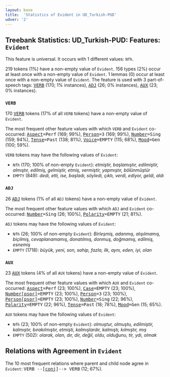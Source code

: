 ```yaml
---
layout: base
title:  'Statistics of Evident in UD_Turkish-PUD'
udver: '2'
---
```


## Treebank Statistics: UD_Turkish-PUD: Features: `Evident`

This feature is universal.
It occurs with 1 different values: `Nfh`.

219 tokens (1%) have a non-empty value of `Evident`.
156 types (2%) occur at least once with a non-empty value of `Evident`.
1 lemmas (0) occur at least once with a non-empty value of `Evident`.
The feature is used with 3 part-of-speech tags: <tt><a href="tr_pud-pos-VERB.html">VERB</a></tt> (170; 1% instances), <tt><a href="tr_pud-pos-ADJ.html">ADJ</a></tt> (26; 0% instances), <tt><a href="tr_pud-pos-AUX.html">AUX</a></tt> (23; 0% instances).

### `VERB`

170 <tt><a href="tr_pud-pos-VERB.html">VERB</a></tt> tokens (17% of all `VERB` tokens) have a non-empty value of `Evident`.

The most frequent other feature values with which `VERB` and `Evident` co-occurred: <tt><a href="tr_pud-feat-Aspect.html">Aspect</a></tt><tt>=Perf</tt> (169; 99%), <tt><a href="tr_pud-feat-Person.html">Person</a></tt><tt>=3</tt> (169; 99%), <tt><a href="tr_pud-feat-Number.html">Number</a></tt><tt>=Sing</tt> (159; 94%), <tt><a href="tr_pud-feat-Tense.html">Tense</a></tt><tt>=Past</tt> (138; 81%), <tt><a href="tr_pud-feat-Voice.html">Voice</a></tt><tt>=EMPTY</tt> (115; 68%), <tt><a href="tr_pud-feat-Mood.html">Mood</a></tt><tt>=Gen</tt> (100; 59%).

`VERB` tokens may have the following values of `Evident`:

* `Nfh` (170; 100% of non-empty `Evident`): <em>etmiştir, başlamıştır, edilmiştir, almıştır, edilmiş, gelmiştir, etmiş, vermiştir, yapmıştır, bölünmüştür</em>
* `EMPTY` (849): <em>dedi, etti, ise, başladı, söyledi, çıktı, verdi, ediyor, geldi, aldı</em>

### `ADJ`

26 <tt><a href="tr_pud-pos-ADJ.html">ADJ</a></tt> tokens (1% of all `ADJ` tokens) have a non-empty value of `Evident`.

The most frequent other feature values with which `ADJ` and `Evident` co-occurred: <tt><a href="tr_pud-feat-Number.html">Number</a></tt><tt>=Sing</tt> (26; 100%), <tt><a href="tr_pud-feat-Polarity.html">Polarity</a></tt><tt>=EMPTY</tt> (21; 81%).

`ADJ` tokens may have the following values of `Evident`:

* `Nfh` (26; 100% of non-empty `Evident`): <em>Birleşmiş, adanmış, alışılmamış, biçilmiş, cevaplanamamış, donatılmış, donmuş, doğmamış, edilmiş, esnemiş</em>
* `EMPTY` (1718): <em>büyük, yeni, son, sahip, fazla, ilk, aynı, eden, iyi, olan</em>

### `AUX`

23 <tt><a href="tr_pud-pos-AUX.html">AUX</a></tt> tokens (4% of all `AUX` tokens) have a non-empty value of `Evident`.

The most frequent other feature values with which `AUX` and `Evident` co-occurred: <tt><a href="tr_pud-feat-Aspect.html">Aspect</a></tt><tt>=Perf</tt> (23; 100%), <tt><a href="tr_pud-feat-Case.html">Case</a></tt><tt>=EMPTY</tt> (23; 100%), <tt><a href="tr_pud-feat-Number-psor.html">Number[psor]</a></tt><tt>=EMPTY</tt> (23; 100%), <tt><a href="tr_pud-feat-Person.html">Person</a></tt><tt>=3</tt> (23; 100%), <tt><a href="tr_pud-feat-Person-psor.html">Person[psor]</a></tt><tt>=EMPTY</tt> (23; 100%), <tt><a href="tr_pud-feat-Number.html">Number</a></tt><tt>=Sing</tt> (22; 96%), <tt><a href="tr_pud-feat-Polarity.html">Polarity</a></tt><tt>=EMPTY</tt> (22; 96%), <tt><a href="tr_pud-feat-Tense.html">Tense</a></tt><tt>=Past</tt> (18; 78%), <tt><a href="tr_pud-feat-Mood.html">Mood</a></tt><tt>=Gen</tt> (15; 65%).

`AUX` tokens may have the following values of `Evident`:

* `Nfh` (23; 100% of non-empty `Evident`): <em>olmuştur, olmuştu, edilmiştir, kalmıştır, bırakılmıştır, etmişti, kalmışlardır, kalmıştı, kılmıştır, mış</em>
* `EMPTY` (502): <em>olarak, olan, dır, dir, değil, oldu, olduğunu, tir, ydı, olmak</em>

## Relations with Agreement in `Evident`

The 10 most frequent relations where parent and child node agree in `Evident`:
<tt>VERB --[<tt><a href="tr_pud-dep-conj.html">conj</a></tt>]--> VERB</tt> (12; 67%).

